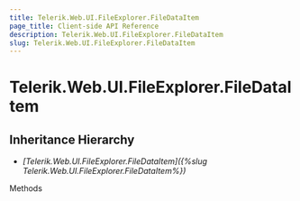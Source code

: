 ```yaml
---
title: Telerik.Web.UI.FileExplorer.FileDataItem
page_title: Client-side API Reference
description: Telerik.Web.UI.FileExplorer.FileDataItem
slug: Telerik.Web.UI.FileExplorer.FileDataItem
---
```


# Telerik.Web.UI.FileExplorer.FileDataItem  

## Inheritance Hierarchy

* *[Telerik.Web.UI.FileExplorer.FileDataItem]({%slug Telerik.Web.UI.FileExplorer.FileDataItem%})*


Methods



